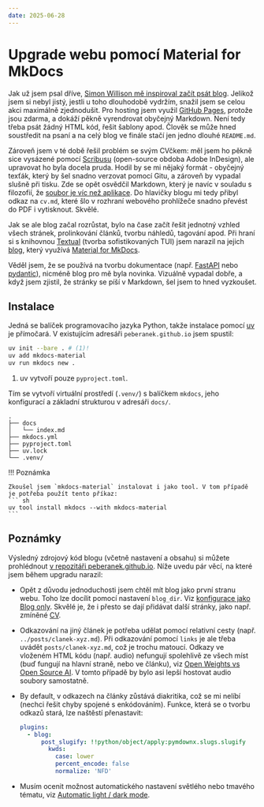 ```yaml
---
date: 2025-06-28
---
```


# Upgrade webu pomocí Material for MkDocs

Jak už jsem psal dříve, [Simon Willison mě inspiroval začít psát blog](../posts/zacinam-psat-blog.md). Jelikož jsem si nebyl jistý, jestli u toho dlouhodobě vydržím, snažil jsem se celou akci maximálně zjednodušit. Pro hosting jsem využil [GitHub Pages](https://pages.github.com/), protože jsou zdarma, a dokáží pěkně vyrendrovat obyčejný Markdown. Není tedy třeba psát žádný HTML kód, řešit šablony apod. Člověk se může hned soustředit na psaní a na celý blog ve finále stačí jen jedno dlouhé `README.md`.

Zároveň jsem v té době řešil problém se svým CVčkem: měl jsem ho pěkně sice vysázené pomocí [Scribusu](https://www.scribus.net/) (open-source obdoba Adobe InDesign), ale upravovat ho byla docela pruda. Hodil by se mi nějaký formát - obyčejný texťák, který by šel snadno verzovat pomocí Gitu, a zároveň by vypadal slušně při tisku. Zde se opět osvědčil Markdown, který je navíc v souladu s filozofií, že [soubor je víc než aplikace](../posts/soubor-je-vic-nez-aplikace.md). Do hlavičky blogu mi tedy přibyl odkaz na `cv.md`, které šlo v rozhraní webového prohlížeče snadno převést do PDF i vytisknout. Skvělé.

Jak se ale blog začal rozrůstat, bylo na čase začít řešit jednotný vzhled všech stránek, prolinkování článků, tvorbu náhledů, tagování apod. Při hraní si s knihovnou [Textual](https://www.textualize.io/) (tvorba sofistikovaných TUI) jsem narazil na jejich [blog](https://textual.textualize.io/blog/2024/09/15/anatomy-of-a-textual-user-interface/), který využívá [Material for MkDocs](https://squidfunk.github.io/mkdocs-material/).

<!-- more -->

Věděl jsem, že se používá na tvorbu dokumentace (např. [FastAPI](https://fastapi.tiangolo.com/) nebo [pydantic](https://docs.pydantic.dev/latest/)), nicméně blog pro mě byla novinka. Vizuálně vypadal dobře, a když jsem zjistil, že stránky se píší v Markdown, šel jsem to hned vyzkoušet.

## Instalace

Jedná se balíček programovacího jazyka Python, takže instalace pomocí [uv](https://docs.astral.sh/uv/) je přímočará. V existujícím adresáři `peberanek.github.io` jsem spustil:
``` sh
uv init --bare . # (1)!
uv add mkdocs-material
uv run mkdocs new .
```

1.  uv vytvoří pouze `pyproject.toml`.

Tím se vytvoří virtuální prostředí (`.venv/`) s balíčkem `mkdocs`, jeho konfigurací a základní strukturou v adresáři `docs/`.

```
.
├── docs
│   └── index.md
├── mkdocs.yml
├── pyproject.toml
├── uv.lock
└── .venv/
```

!!! Poznámka

    Zkoušel jsem `mkdocs-material` instalovat i jako tool. V tom případě je potřeba použít tento příkaz:
    ``` sh
    uv tool install mkdocs --with mkdocs-material
    ```

## Poznámky

Výsledný zdrojový kód blogu (včetně nastavení a obsahu) si můžete prohlédnout [v repozitáři peberanek.github.io](https://github.com/peberanek/peberanek.github.io). Níže uvedu pár věcí, na které jsem během upgradu narazil:

* Opět z důvodu jednoduchosti jsem chtěl mít blog jako první stranu webu. Toho lze docílit pomocí nastavení `blog_dir`. Viz [konfigurace jako Blog only](https://squidfunk.github.io/mkdocs-material/setup/setting-up-a-blog/#blog-only). Skvělé je, že i přesto se dají přidávat další stránky, jako např. zmíněné [CV](https://peberanek.github.io/cv/).
* Odkazování na jiný článek je potřeba udělat pomocí relativní cesty (např. `../posts/clanek-xyz.md`). Při odkazování pomocí `links` je ale třeba uvádět `posts/clanek-xyz.md`, což je trochu matoucí. Odkazy ve vloženém HTML kódu (např. audio) nefungují spolehlivě ze všech míst (buď fungují na hlavní straně, nebo ve článku), viz [Open Weights vs Open Source AI](../posts/open-weights-vs-open-source-ai.md). V tomto případě by bylo asi lepší hostovat audio soubory samostatně.
* By default, v odkazech na články zůstává diakritika, což se mi nelíbí (nechci řešit chyby spojené s enkódováním). Funkce, která se o tvorbu odkazů stará, lze naštěstí přenastavit:

    ``` yaml title="mkdocs.yml"
    plugins:
      - blog:
          post_slugify: !!python/object/apply:pymdownx.slugs.slugify
            kwds:
              case: lower
              percent_encode: false
              normalize: 'NFD'
    ```

* Musím ocenit možnost automatického nastavení světlého nebo tmavého tématu, viz [Automatic light / dark mode](https://squidfunk.github.io/mkdocs-material/setup/changing-the-colors/?h=automatic#automatic-light-dark-mode).
